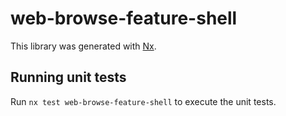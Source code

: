 # web-browse-feature-shell

This library was generated with [Nx](https://nx.dev).

## Running unit tests

Run `nx test web-browse-feature-shell` to execute the unit tests.

